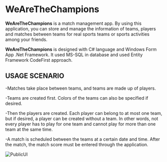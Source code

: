 # WeAreTheChampions

**WeAreTheChampions** is a match management app. By using this application, you can store and manage the information of teams, players and matches between teams for real sports teams or sports activities among your friends.


**WeAreTheChampions** is designed with C# language and Windows Form App .Net Framework. It used MS-SQL in database and used Entity Framework CodeFirst approach.

## USAGE SCENARIO

-Matches take place between teams, and teams are made up of players.

-Teams are created first. Colors of the teams can also be specified if desired.

-Then the players are created. Each player can belong to at most one team, but if desired, a player can be created without a team. In other words, not every player has to play for one team and cannot play for more than one team at the same time.

-A match is scheduled between the teams at a certain date and time. After the match, the match score must be entered through the application.

![PublicUI](https://github.com/karatasarzu/WeAreTheChampions/blob/master/WeAreTheChampions/Resources/WATC.gif)

